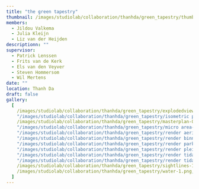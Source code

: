 ```yaml
---
title: "the green tapestry"
thumbnail: /images/studiolab/collaboration/thanhda/green_tapestry/thumb.png
members:
  - Jildou Valkema
  - Julia Kleijn
  - Liz van der Heijden
descriptionn: ""
supervisor:
  - Patrick Lenssen
  - Frits van de Kerk
  - Els van den Veyver
  - Steven Hommersom
  - Wil Mertens
date: ""
location: Thanh Da
draft: false
gallery:
  [
    /images/studiolab/collaboration/thanhda/green_tapestry/explodedview_function.png,
    "/images/studiolab/collaboration/thanhda/green_tapestry/isometric pdf-1.png",
    /images/studiolab/collaboration/thanhda/green_tapestry/masterplan-01-01.jpg,
    "/images/studiolab/collaboration/thanhda/green_tapestry/micro area-02 clouds.jpg",
    "/images/studiolab/collaboration/thanhda/green_tapestry/render aerial.jpg",
    "/images/studiolab/collaboration/thanhda/green_tapestry/render binnenhof.jpg",
    "/images/studiolab/collaboration/thanhda/green_tapestry/render park.jpg",
    "/images/studiolab/collaboration/thanhda/green_tapestry/render plein.jpg",
    "/images/studiolab/collaboration/thanhda/green_tapestry/render tidal park zon.jpg",
    "/images/studiolab/collaboration/thanhda/green_tapestry/render tidal park.jpg",
    /images/studiolab/collaboration/thanhda/green_tapestry/sightlines-1.png,
    /images/studiolab/collaboration/thanhda/green_tapestry/water-1.png,
  ]
---
```

